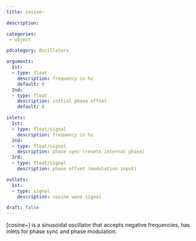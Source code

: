 ```yaml
---
title: cosine~

description:

categories:
 - object

pdcategory: Oscillators

arguments:
  1st:
  - type: float
    description: frequency in hz
    default: 0
  2nd:
  - type: float
    description: initial phase offset
    default: 0

inlets:
  1st:
  - type: float/signal
    description: frequency in hz
  2nd:
  - type: float/signal
    description: phase sync (resets internal phase)
  3rd:
  - type: float/signal
    description: phase offset (modulation input)

outlets:
  1st:
  - type: signal
    description: cosine wave signal

draft: false
---
```


[cosine~] is a sinusoidal oscillator that accepts negative frequencies, has inlets for phase sync and phase modulation.